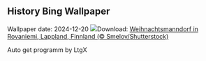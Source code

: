 ## History Bing Wallpaper
Wallpaper date: 2024-12-20
![](https://www.bing.com/th?id=OHR.SantaClausVillage_DE-DE6517743209_UHD.jpg&w=1000)Download: [Weihnachtsmanndorf in Rovaniemi, Lappland, Finnland (© Smelov/Shutterstock)](https://www.bing.com/th?id=OHR.SantaClausVillage_DE-DE6517743209_UHD.jpg)

Auto get programm by LtgX
